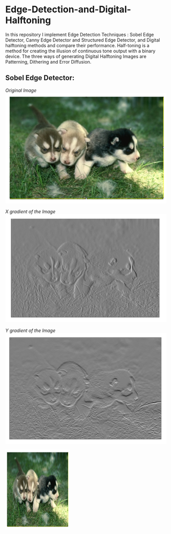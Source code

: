 # Edge-Detection-and-Digital-Halftoning

In this repository I implement Edge Detection Techniques : Sobel Edge Detector, Canny Edge Detector and Structured Edge Detector, and Digital halftoning methods and compare their performance. Half-toning is a method for creating the illusion of continuous tone output with a binary device. The three ways of generating Digital Halftoning Images are Patterning, Dithering and Error Diffusion.

## Sobel Edge Detector:




<em>Original Image</em>
<img src="images/Original Image.png" alt="Original Image">

<em>X gradient of the Image</em>
<img src="images/X-gradient.png"/>

<em>Y gradient of the Image</em>
<img src="images/Y-gradient.png"/>

<img src="images/Original Image.png" alt="Kitten" alt="A cute kitten" width="200" height="250" />




